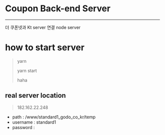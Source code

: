 # Coupon Back-end Server
---
더 쿠폰넷과 Kt server 연결 node server

# how to start server

> yarn
>
> yarn start
>
> haha

## real server location

> 182.162.22.248

- path : /www/standard1_godo_co_kr/temp
- username : standard1
- password : 
